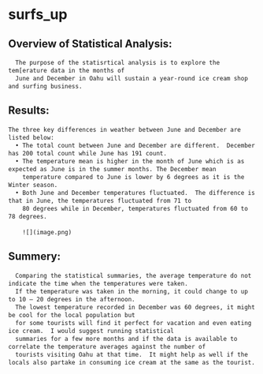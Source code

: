 # surfs_up

## Overview of Statistical Analysis:
      The purpose of the statisrtical analysis is to explore the tem[erature data in the months of
      June and December in Oahu will sustain a year-round ice cream shop and surfing business.
      
## Results:
    The three key differences in weather between June and December are listed below:
      •	The total count between June and December are different.  December has 200 total count while June has 191 count.
      •	The temperature mean is higher in the month of June which is as expected as June is in the summer months. The December mean 
        temperature compared to June is lower by 6 degrees as it is the Winter season.
      •	Both June and December temperatures fluctuated.  The difference is that in June, the temperatures fluctuated from 71 to 
        80 degrees while in December, temperatures fluctuated from 60 to 78 degrees.
        
        ![](image.png)
        
## Summery:
      Comparing the statistical summaries, the average temperature do not indicate the time when the temperatures were taken. 
      If the temperature was taken in the morning, it could change to up to 10 – 20 degrees in the afternoon.
      The lowest temperature recorded in December was 60 degrees, it might be cool for the local population but 
      for some tourists will find it perfect for vacation and even eating ice cream.  I would suggest running statistical 
      summaries for a few more months and if the data is available to correlate the temperature averages against the number of
      tourists visiting Oahu at that time.  It might help as well if the locals also partake in consuming ice cream at the same as the tourist.



